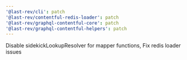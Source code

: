 ```yaml
---
'@last-rev/cli': patch
'@last-rev/contentful-redis-loader': patch
'@last-rev/graphql-contentful-core': patch
'@last-rev/graphql-contentful-helpers': patch
---
```


Disable sidekickLookupResolver for mapper functions, Fix redis loader issues
